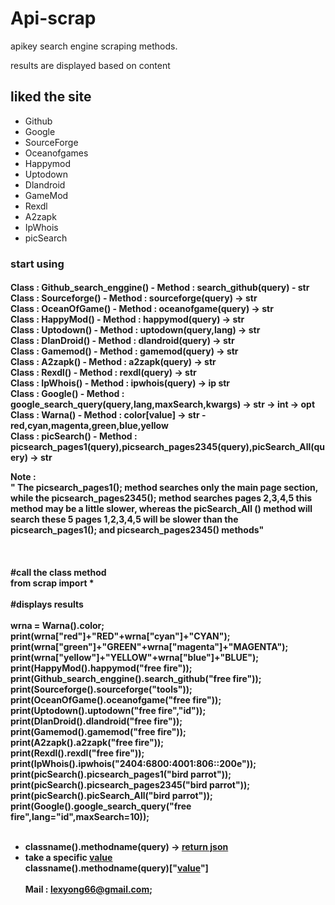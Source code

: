 # Api-scrap
<p>apikey search engine scraping methods.</p>
<p>results are displayed based on content</p>
<h2> liked the site </h2>
<ul>
  <li>Github</li>
  <li>Google</li>
  <li>SourceForge</li>
  <li>Oceanofgames</li>
  <li>Happymod</li>
  <li>Uptodown</li>
  <li>Dlandroid</li>
  <li>GameMod</li>
  <li>Rexdl</li>
  <li>A2zapk</li>
  <li>IpWhois</li>
  <li>picSearch</li>
</ul>
<strong><h3>start using</h3>
  <h4>Class : Github_search_enggine() - Method : search_github(query) - str<br>
      Class : Sourceforge() - Method : sourceforge(query) -> str <br>
      Class : OceanOfGame() - Method : oceanofgame(query) -> str <br>
      Class : HappyMod() - Method : happymod(query) -> str <br>
      Class : Uptodown() - Method : uptodown(query,lang) -> str <br>
      Class : DlanDroid() - Method : dlandroid(query) -> str <br>
      Class : Gamemod() - Method : gamemod(query) -> str <br>
      Class : A2zapk() - Method : a2zapk(query) -> str <br>
      Class : Rexdl() - Method : rexdl(query) -> str <br>
      Class : IpWhois() - Method : ipwhois(query) -> ip str <br>
      Class : Google() - Method : google_search_query(query,lang,maxSearch,kwargs) -> str -> int -> opt <br>
      Class : Warna() - Method : color[value] -> str - red,cyan,magenta,green,blue,yellow<br>
      Class : picSearch() - Method : picsearch_pages1(query),picsearch_pages2345(query),picSearch_All(query) ->  str <br>
      <p><strong>Note   :<br>"   The picsearch_pages1(); method searches only the main page section, while the picsearch_pages2345(); method searches pages 2,3,4,5 this method may be a little slower, whereas the picSearch_All () method will search these 5 pages 1,2,3,4,5 will be slower than the picsearch_pages1(); and picsearch_pages2345() methods"</strong></p><br><h4></strong>
#call the class method<br>from scrap import *<br><br>
#displays results<br><br>
wrna = Warna().color;<br>
print(wrna["red"]+"RED"+wrna["cyan"]+"CYAN");<br>
print(wrna["green"]+"GREEN"+wrna["magenta"]+"MAGENTA");<br>
print(wrna["yellow"]+"YELLOW"+wrna["blue"]+"BLUE");<br>
print(HappyMod().happymod("free fire"));<br>
print(Github_search_enggine().search_github("free fire"));<br>
print(Sourceforge().sourceforge("tools"));<br>
print(OceanOfGame().oceanofgame("free fire"));<br>
print(Uptodown().uptodown("free fire","id"));<br>
print(DlanDroid().dlandroid("free fire"));<br>
print(Gamemod().gamemod("free fire"));<br>
print(A2zapk().a2zapk("free fire"));<br>
print(Rexdl().rexdl("free fire"));<br>
print(IpWhois().ipwhois("2404:6800:4001:806::200e"));<br>
print(picSearch().picsearch_pages1("bird parrot"));<br>
print(picSearch().picsearch_pages2345("bird parrot"));<br>
print(picSearch().picSearch_All("bird parrot"));<br>
print(Google().google_search_query("free fire",lang="id",maxSearch=10));<br><br>

- classname().methodname(query) -> <a href="https://github.com/ExsoKamabay/Api-scrap/blob/master/example-response.txt">return json</a>
- take a specific <a href="https://github.com/ExsoKamabay/Api-scrap/blob/master/Response-value.text">value</a><br>
classname().methodname(query)["<a href="https://github.com/ExsoKamabay/Api-scrap/blob/master/Response-value.text">value</a>"]<br><br> Mail : lexyong66@gmail.com;

 
